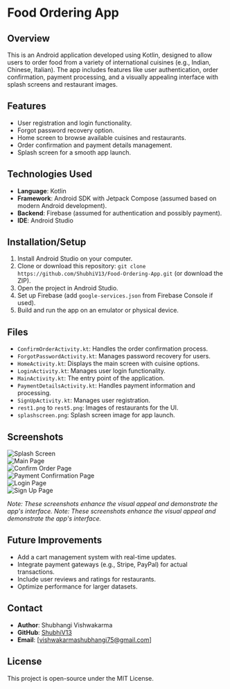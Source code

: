 # Food Ordering App

## Overview
This is an Android application developed using Kotlin, designed to allow users to order food from a variety of international cuisines (e.g., Indian, Chinese, Italian). The app includes features like user authentication, order confirmation, payment processing, and a visually appealing interface with splash screens and restaurant images.

## Features
- User registration and login functionality.
- Forgot password recovery option.
- Home screen to browse available cuisines and restaurants.
- Order confirmation and payment details management.
- Splash screen for a smooth app launch.

## Technologies Used
- **Language**: Kotlin
- **Framework**: Android SDK with Jetpack Compose (assumed based on modern Android development).
- **Backend**: Firebase (assumed for authentication and possibly payment).
- **IDE**: Android Studio

## Installation/Setup
1. Install Android Studio on your computer.
2. Clone or download this repository: `git clone https://github.com/ShubhiV13/Food-Ordering-App.git` (or download the ZIP).
3. Open the project in Android Studio.
4. Set up Firebase (add `google-services.json` from Firebase Console if used).
5. Build and run the app on an emulator or physical device.

## Files
- `ConfirmOrderActivity.kt`: Handles the order confirmation process.
- `ForgotPasswordActivity.kt`: Manages password recovery for users.
- `HomeActivity.kt`: Displays the main screen with cuisine options.
- `LoginActivity.kt`: Manages user login functionality.
- `MainActivity.kt`: The entry point of the application.
- `PaymentDetailsActivity.kt`: Handles payment information and processing.
- `SignUpActivity.kt`: Manages user registration.
- `rest1.png` to `rest5.png`: Images of restaurants for the UI.
- `splashscreen.png`: Splash screen image for app launch.

## Screenshots
![Splash Screen](splashscreen.png)  
![Main Page](rest1.png)  
![Confirm Order Page](rest2.png)  
![Payment Confirmation Page](rest3.png)  
![Login Page](rest4.png)  
![Sign Up Page](rest5.png)  

*Note: These screenshots enhance the visual appeal and demonstrate the app's interface.* 
*Note: These screenshots enhance the visual appeal and demonstrate the app's interface.*

## Future Improvements
- Add a cart management system with real-time updates.
- Integrate payment gateways (e.g., Stripe, PayPal) for actual transactions.
- Include user reviews and ratings for restaurants.
- Optimize performance for larger datasets.

## Contact
- **Author**: Shubhangi Vishwakarma
- **GitHub**: [ShubhiV13](https://github.com/ShubhiV13)
- **Email**: [vishwakarmashubhangi75@gmail.com]

## License
This project is open-source under the MIT License.
